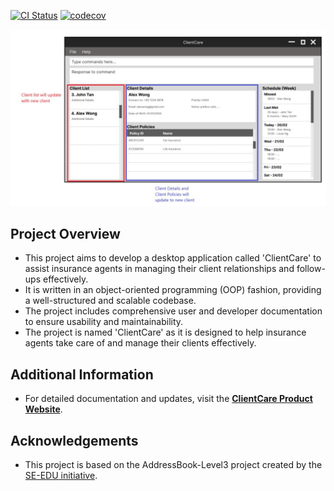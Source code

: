 [![CI Status](https://github.com/AY2324S2-CS2103T-W12-1/tp/workflows/Java%20CI/badge.svg)](https://github.com/AY2324S2-CS2103T-W12-1/tp/actions)
[![codecov](https://codecov.io/gh/AY2324S2-CS2103T-W12-1/tp/graph/badge.svg?token=SFY0S3364D)](https://codecov.io/gh/AY2324S2-CS2103T-W12-1/tp)

![Ui](docs/images/Ui.png)

## Project Overview
* This project aims to develop a desktop application called 'ClientCare' to assist insurance agents in managing their client relationships and follow-ups effectively.
* It is written in an object-oriented programming (OOP) fashion, providing a well-structured and scalable codebase.
* The project includes comprehensive user and developer documentation to ensure usability and maintainability.
* The project is named 'ClientCare' as it is designed to help insurance agents take care of and manage their clients effectively.

## Additional Information
* For detailed documentation and updates, visit the **[ClientCare Product Website](https://ay2324s2-cs2103t-w12-1.github.io/tp/index.html)**.

## Acknowledgements
* This project is based on the AddressBook-Level3 project created by the [SE-EDU initiative](https://se-education.org).